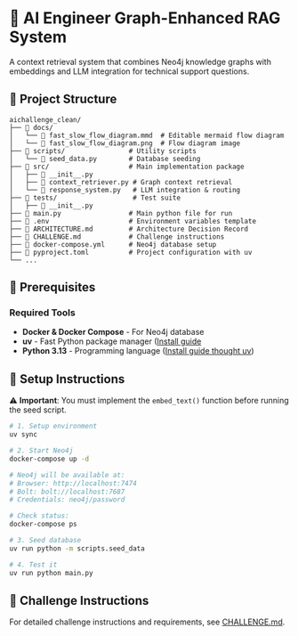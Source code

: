 # 🎯 AI Engineer Graph-Enhanced RAG System

A context retrieval system that combines Neo4j knowledge graphs with embeddings and LLM integration for technical support questions.

## 📁 Project Structure

```
aichallenge_clean/
├── 📁 docs/                           
│   └── 📄 fast_slow_flow_diagram.mmd  # Editable mermaid flow diagram
│   └── 📄 fast_slow_flow_diagram.png  # Flow diagram image
├── 📁 scripts/                # Utility scripts
│   └── 📄 seed_data.py        # Database seeding
├── 📁 src/                    # Main implementation package
│   ├── 📄 __init__.py
│   ├── 📄 context_retriever.py # Graph context retrieval
│   └── 📄 response_system.py   # LLM integration & routing
├── 📁 tests/                   # Test suite
│   ├── 📄 __init__.py
├── 📄 main.py                 # Main python file for run
├── 📄 .env                    # Environment variables template
├── 📄 ARCHITECTURE.md         # Architecture Decision Record
├── 📄 CHALLENGE.md            # Challenge instructions
├── 📄 docker-compose.yml      # Neo4j database setup
├── 📄 pyproject.toml          # Project configuration with uv
└── ...
```

## 🔧 Prerequisites

### Required Tools
- **Docker & Docker Compose** - For Neo4j database
- **uv** - Fast Python package manager ([Install guide](uv)
- **Python 3.13** - Programming language ([Install guide thought uv](https://docs.astral.sh/uv/getting-started/features/))

## 🚀 Setup Instructions

⚠️ **Important**: You must implement the `embed_text()` function before running the seed script.

```bash
# 1. Setup environment
uv sync

# 2. Start Neo4j
docker-compose up -d

# Neo4j will be available at:
# Browser: http://localhost:7474
# Bolt: bolt://localhost:7687
# Credentials: neo4j/password

# Check status: 
docker-compose ps

# 3. Seed database 
uv run python -m scripts.seed_data

# 4. Test it
uv run python main.py
```

## 🎯 Challenge Instructions

For detailed challenge instructions and requirements, see [CHALLENGE.md](CHALLENGE.md).
